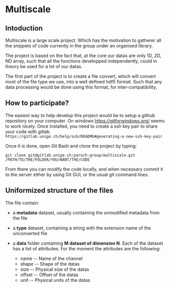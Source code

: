 # Multiscale

## Intoduction
Multiscale is a large scale project. Which has the motivation to gatherer all the snippets of code currently in the group under an organised library.

The project is based on the fact that, at the core our datas are only 1D, 2D, ND array, such that all the functions developped independently, could in theory be used for a lot of our datas.

The first part of the project is to create a file convert, which will convert most of the file type we use, into a well defined hdf5 format. Such that any data processing would be done using this format, for inter-compatibility.

## How to participate?
The easiest way to help develop this project would be to setup a github repository on your computer. On windows https://gitforwindows.org/ seems to work nicely.
Once installed, you need to create a ssh key pair to share your code with gitlab. `https://gitlab.unige.ch/help/ssh/README#generating-a-new-ssh-key-pair`

Once it is done, open Git Bash and clone the project by typing:

`git clone git@gitlab.unige.ch:paruch-group/multiscale.git /PATH/TO/THE/FOLDER/YOU/WANT/THE/CODE`

From there you can modify the code locally, and when necessary commit it to the server either by using Git GUI, or the usual git command lines.

## Uniformized structure of the files
The file contain:

* a **metadata** dataset, usually containing the unmodified metadata from the file

* a **type** dataset, containing a string with the extension name of the unconverted file

* a **data** folder containing **M dataset of dimension N**. Each of the dataset has a list of attributes. For the moment the attributes are the following:
	* name -- Name of the channel
	* shape -- Shape of the datas
	* size -- Physical size of the datas
	* offset -- Offset of the datas
	* unit -- Physical units of the datas
